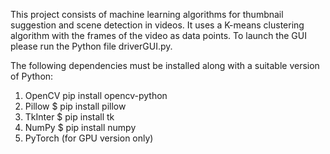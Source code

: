 This project consists of machine learning algorithms for thumbnail suggestion and scene detection in videos. It uses a K-means clustering algorithm with the frames of the video as data points. To launch the GUI please run the Python file driverGUI.py.

The following dependencies must be installed along with a suitable version of Python:
1. OpenCV pip install opencv-python
2. Pillow $ pip install pillow
3. TkInter $ pip install tk
4. NumPy $ pip install numpy
5. PyTorch (for GPU version only)

